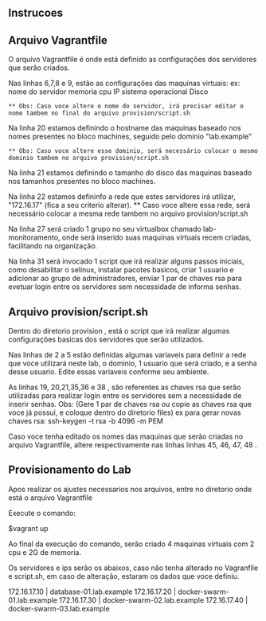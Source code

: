 ## Instrucoes

## Arquivo Vagrantfile

O arquivo Vagrantfile é onde está definido as configurações dos servidores que serão criados.

Nas linhas 6,7,8 e 9, estão as configurações das maquinas virtuais:
    ex: nome do servidor
        memoria
        cpu
        IP
        sistema operacional
        Disco

    ** Obs: Caso voce altere o nome do servidor, irá precisar editar o nome tambem no final do arquivo provision/script.sh

Na linha 20 estamos definindo o hostname das maquinas baseado nos nomes presentes no bloco machines, seguido pelo dominio "lab.example"

    ** Obs: Caso voce altere esse dominio, será necessário colocar o mesmo dominio tambem no arquivo provision/script.sh

Na linha 21 estamos definindo o tamanho do disco das maquinas baseado nos tamanhos presentes no bloco machines.

Na linha 22 estamos defininfo a rede que estes servidores irá utilizar, "172.16.17" (fica a seu criterio alterar).
    ** Caso voce altere essa rede, será necessário colocar a mesma rede tambem no arquivo provision/script.sh

Na linha 27 será criado 1 grupo no seu virtualbox chamado lab-monitoramento, onde será inserido suas maquinas virtuais recem criadas, facilitando na organização.

Na linha 31 será invocado 1 script que irá realizar alguns passos iniciais, como desabilitar o selinux, instalar pacotes basicos, criar 1 usuario e adicionar ao grupo de administradores, enviar 1 par de chaves rsa para evetuar login entre os servidores sem necessidade de informa senhas.

## Arquivo provision/script.sh

Dentro do diretorio provision , está o script que irá realizar algumas configurações basicas dos servidores que serão utilizados.

Nas linhas de 2 a 5 estão definidas algumas variaveis para definir a rede que voce utilizará neste lab,
o dominio, 1 usuario que será criado, e a senha desse usuario. Edite essas variaveis conforme seu ambiente.

As linhas 19, 20,21,35,36 e 38 , são referentes as chaves rsa que serão utilizadas para realizar login entre os servidores sem a necessidade de inserir senhas.
Obs: (Gere 1 par de chaves rsa ou copie as chaves rsa que voce já possui, e coloque dentro do diretorio files)
ex para gerar novas chaves rsa: ssh-keygen -t rsa -b 4096 -m PEM

Caso voce tenha editado os nomes das maquinas que serão criadas no arquivo Vagrantfile, altere respectivamente nas linhas linhas 45, 46, 47, 48 .

## Provisionamento do Lab

Apos realizar os ajustes necessarios nos arquivos, entre no diretorio onde está o arquivo Vagrantfile

Execute o comando:

$vagrant up

Ao final da execução do comando, serão criado 4 maquinas virtuais com 2 cpu e 2G de memoria.

Os servidores e ips serão os abaixos, caso não tenha alterado no Vagranfile e script.sh, em caso de alteração, estaram os dados que voce definiu.

172.16.17.10 | database-01.lab.example
172.16.17.20 | docker-swarm-01.lab.example
172.16.17.30 | docker-swarm-02.lab.example
172.16.17.40 | docker-swarm-03.lab.example
